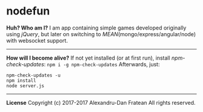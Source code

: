 # nodefun

**Huh? Who am I?**
I am app containing simple games developed originally using *jQuery*, but later on switching to *MEAN*(mongo/express/angular/node) with websocket support.


----------


**How will I become alive?**
If not yet installed (or at first run), install *npm-check-updates*: `npm i -g npm-check-updates`
Afterwards, just:
```
npm-check-updates -u
npm install
node server.js
```

----------

**License**
Copyright (c) 2017-2017 Alexandru-Dan Fratean
All rights reserved.
